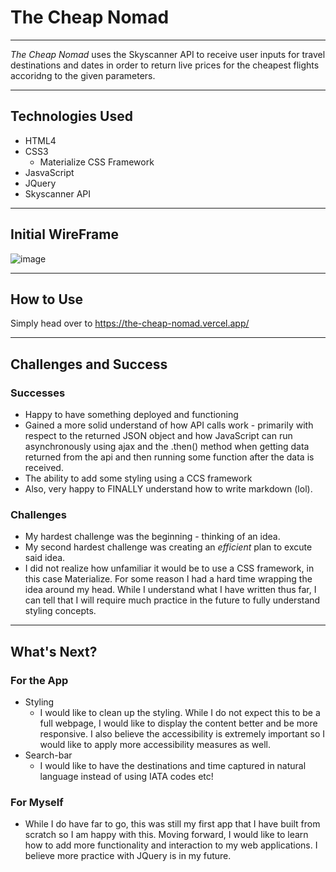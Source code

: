# The Cheap Nomad

--- 

 *The Cheap Nomad* uses the Skyscanner API to receive user inputs for travel destinations and dates in order to return live prices for the cheapest flights accoridng to the given parameters.

--- 

## Technologies Used

- HTML4
- CSS3
    - Materialize CSS Framework 
- JasvaScript
- JQuery
- Skyscanner API

--- 

## Initial WireFrame

![image](https://user-images.githubusercontent.com/36991669/110210386-754e7100-7e5f-11eb-9af6-fb19223f624c.png)

---

## How to Use

Simply head over to https://the-cheap-nomad.vercel.app/

---

## Challenges and Success

### Successes
- Happy to have something deployed and functioning
- Gained a more solid understand of how API calls work - primarily with respect to the returned JSON object and how JavaScript can run asynchronously using ajax and the .then() method when getting data returned from the api and then running some function after the data is received.
- The ability to add some styling using a CCS framework
- Also, very happy to FINALLY understand how to write markdown (lol).

### Challenges

- My hardest challenge was the beginning - thinking of an idea.
- My second hardest challenge was creating an *efficient* plan to excute said idea.
- I did not realize how unfamiliar it would be to use a CSS framework, in this case Materialize. For some reason I had a hard time wrapping the idea around my head. While I understand what I have written thus far, I can tell that I will require much practice in the future to fully understand styling concepts.

---

## What's Next?

### For the App
- Styling 
  - I would like to clean up the styling. While I do not expect this to be a full webpage, I would like to display the content better and be more responsive. I also believe the accessibility is extremely important so I would like to apply more accessibility measures as well.
- Search-bar 
  - I would like to have the destinations and time captured in natural language instead of using IATA codes etc!

### For Myself
- While I do have far to go, this was still my first app that I have built from scratch so I am happy with this. Moving forward, I would like to learn how to add more functionality and interaction to my web applications. I believe more practice with JQuery is in my  future. 





